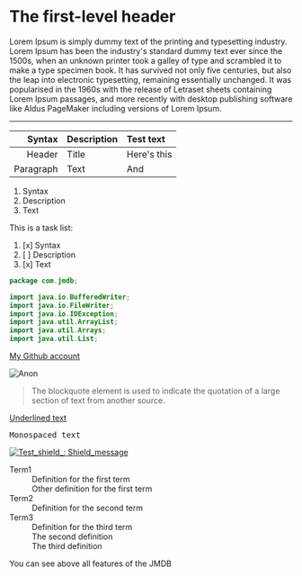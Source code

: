 # The first-level header

Lorem Ipsum is simply dummy text of the printing and typesetting industry. Lorem Ipsum has been the industry's standard dummy text ever since the 1500s, when an unknown printer took a galley of type and scrambled it to make a type specimen book. It has survived not only five centuries, but also the leap into electronic typesetting, remaining essentially unchanged. It was popularised in the 1960s with the release of Letraset sheets containing Lorem Ipsum passages, and more recently with desktop publishing software like Aldus PageMaker including versions of Lorem Ipsum.

-------------------------

| Syntax     | Description | Test text    |
|---:        |:---         |:---          |
| Header     | Title       | Here's this  | 
| Paragraph  | Text        | And          | 

1. Syntax
2. Description
3. Text

This is a task list:

1. [x] Syntax
2. [ ] Description
3. [x] Text

```JAVA
package com.jmdb;

import java.io.BufferedWriter;
import java.io.FileWriter;
import java.io.IOException;
import java.util.ArrayList;
import java.util.Arrays;
import java.util.List;
```

[My Github account](https://github.com/danilos1)

<p align="LEFT">
	<img src="https://specials-images.forbesimg.com/imageserve/5efc6a13531e1500073c6521/960x0.jpg?fit=scale" alt="Anon"/>
</p>

> The blockquote element is used to indicate the quotation of a large section of text from another source.

<ins>Underlined text</ins>

<samp>Monospaced text</samp>

[![Test_shield_: _Shield_message_](https://img.shields.io/badge/Test_shield_-_Shield_message_-blue.svg)](https://github.com/danilos1/jmdb/blob/master/markdownTest.md)

<dl>
	<dt>Term1</dt>
	<dd>Definition for the first term</dd>
	<dd>Other definition for the first term</dd>
	<dt>Term2</dt>
	<dd>Definition for the second term</dd>
	<dt>Term3</dt>
	<dd>Definition for the third term</dd>
	<dd>The second definition</dd>
	<dd>The third definition</dd>
</dl>

You can see above all features of the JMDB

